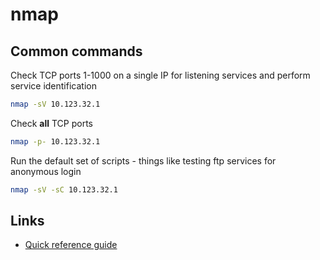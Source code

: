 # nmap

## Common commands

Check TCP ports 1-1000 on a single IP for listening services and perform service identification

```bash
nmap -sV 10.123.32.1
```

Check **all** TCP ports 

```bash
nmap -p- 10.123.32.1
```

Run the default set of scripts - things like testing ftp services for anonymous login

```bash
nmap -sV -sC 10.123.32.1
```

## Links

- [Quick reference guide](https://hackertarget.com/nmap-cheatsheet-a-quick-reference-guide/) 